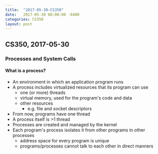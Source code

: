 ```yaml
---
title:  "2017-05-30-CS350"
date:   2017-05-30 00:00:00 -0400
categories: CS350
layout: post
---
```

## CS350, 2017-05-30



### Processes and System Calls


#### What is a process?

* An environment in which an application program runs
* A process includes virtualized resources that its program can use
    - one (or more) threads
    - virtual memory, used for the program's code and data
    - other resources
        + e.g. file and socket descriptors
* From now, programs have one thread
* A process itself is >1 thread
* Processes are created and managed by the kernel
* Each program's process isolates it from other programs in other processes
    - address space for every program is unique
    - programs/processes cannot talk to each other in direct manners